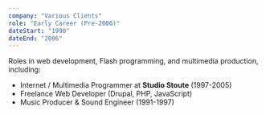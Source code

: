 ```yaml
---
company: "Various Clients"
role: "Early Career (Pre-2006)"
dateStart: "1990"
dateEnd: "2006"
---
```

Roles in web development, Flash programming, and multimedia production, including:
- Internet / Multimedia Programmer at **Studio Stoute** (1997-2005)
- Freelance Web Developer (Drupal, PHP, JavaScript)
- Music Producer & Sound Engineer (1991-1997)
